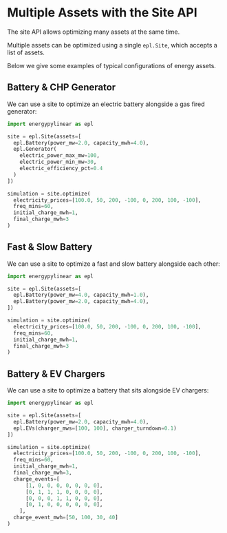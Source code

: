 # Multiple Assets with the Site API

The site API allows optimizing many assets at the same time.

Multiple assets can be optimized using a single `epl.Site`, which accepts a list of assets.

Below we give some examples of typical configurations of energy assets.

## Battery & CHP Generator

We can use a site to optimize an electric battery alongside a gas fired generator:

```python
import energypylinear as epl

site = epl.Site(assets=[
  epl.Battery(power_mw=2.0, capacity_mwh=4.0),
  epl.Generator(
    electric_power_max_mw=100,
    electric_power_min_mw=30,
    electric_efficiency_pct=0.4
  )
])

simulation = site.optimize(
  electricity_prices=[100.0, 50, 200, -100, 0, 200, 100, -100],
  freq_mins=60,
  initial_charge_mwh=1,
  final_charge_mwh=3
)
```

## Fast & Slow Battery

We can use a site to optimize a fast and slow battery alongside each other:

```python
import energypylinear as epl

site = epl.Site(assets=[
  epl.Battery(power_mw=4.0, capacity_mwh=1.0),
  epl.Battery(power_mw=2.0, capacity_mwh=4.0),
])

simulation = site.optimize(
  electricity_prices=[100.0, 50, 200, -100, 0, 200, 100, -100],
  freq_mins=60,
  initial_charge_mwh=1,
  final_charge_mwh=3
)
```

## Battery & EV Chargers

We can use a site to optimize a battery that sits alongside EV chargers:

```python
import energypylinear as epl

site = epl.Site(assets=[
  epl.Battery(power_mw=2.0, capacity_mwh=4.0),
  epl.EVs(charger_mws=[100, 100], charger_turndown=0.1)
])

simulation = site.optimize(
  electricity_prices=[100.0, 50, 200, -100, 0, 200, 100, -100],
  freq_mins=60,
  initial_charge_mwh=1,
  final_charge_mwh=3,
  charge_events=[
      [1, 0, 0, 0, 0, 0, 0, 0],
      [0, 1, 1, 1, 0, 0, 0, 0],
      [0, 0, 0, 1, 1, 0, 0, 0],
      [0, 1, 0, 0, 0, 0, 0, 0],
    ],
  charge_event_mwh=[50, 100, 30, 40]
)
```
